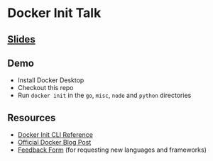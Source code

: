 # Docker Init Talk

## [Slides](./Docker%20Init.pdf)

## Demo

- Install Docker Desktop
- Checkout this repo
- Run `docker init` in the `go`, `misc`, `node` and `python` directories

## Resources

- [Docker Init CLI Reference](https://docs.docker.com/engine/reference/commandline/init/)
- [Official Docker Blog Post](https://www.docker.com/blog/docker-init-initialize-dockerfiles-and-compose-files-with-a-single-cli-command/)
- [Feedback Form](https://docs.google.com/forms/d/e/1FAIpQLSd3QBffQRLOihKD2G4rjsq0gQSG4oLT74Is062BQsnhxlPvEA/viewform) (for requesting new languages and frameworks)
